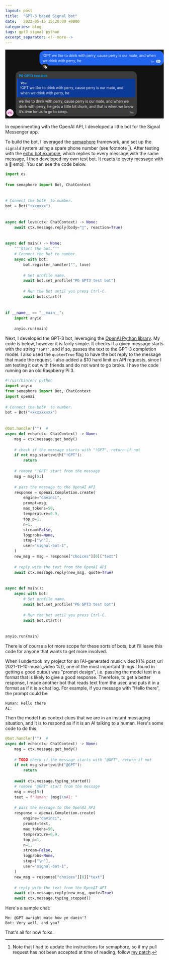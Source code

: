 ```yaml
---
layout: post
title:  "GPT-3 based Signal bot"
date:   2022-05-15 15:20:00 +0000
categories: blog
tags: gpt3 signal python
excerpt_separator: <!--more-->
---
```

![Header image](/assets/signal-bot/header_image.png)


In experimenting with the OpenAI API, I developed a little bot for the Signal Messenger app.

<!--more-->

To build the bot, I leveraged the [semaphore](https://github.com/lwesterhof/semaphore) framework, and set up the `signald` system using a spare phone number (see footnote [^1]).
After testing with the [echo bot example](https://github.com/lwesterhof/semaphore/blob/main/examples/echobot.py), which replies to every message with the same message, I then developed my own test bot.
It reacts to every message with a 🌯 emoji.
You can see the code below.

```python
import os

from semaphore import Bot, ChatContext


# Connect the bot#  to number.
bot = Bot("+xxxxxx")


async def love(ctx: ChatContext) -> None:
    await ctx.message.reply(body="🌯", reaction=True)


async def main() -> None:
    """Start the bot."""
    # Connect the bot to number.
    async with bot:
        bot.register_handler("", love)

        # Set profile name.
        await bot.set_profile("PG GPT3 test bot")

        # Run the bot until you press Ctrl-C.
        await bot.start()


if __name__ == "__main__":
    import anyio

    anyio.run(main)

```

Next, I developed the GPT-3 bot, leveraging the [OpenAI Python library](https://github.com/openai/openai-python).
My code is below, however it is fairly simple.
It checks if a given message starts with the string `"!GPT"`, and if so, passes the text to the GPT-3 completion model.
I also used the `quote=True` flag to have the bot reply to the message that made the request.
I also added a $10 hard limit on API requests, since I am testing it out with friends and do not want to go broke.
I have the code running on an old Raspberry Pi 3.


```python
#!/usr/bin/env python
import anyio
from semaphore import Bot, ChatContext
import openai

# Connect the bot#  to number.
bot = Bot("+xxxxxxxxx")


@bot.handler("")  #
async def echo(ctx: ChatContext) -> None:
    msg = ctx.message.get_body()

    # check if the message starts with "!GPT", return if not
    if not msg.startswith("!GPT"):
        return

    # remove "!GPT" start from the message
    msg = msg[5:]

    # pass the message to the OpenAI API
    response = openai.Completion.create(
        engine="davinci",
        prompt=msg,
        max_tokens=50,
        temperature=0.9,
        top_p=1,
        n=1,
        stream=False,
        logprobs=None,
        stop=["\n"],
        user="signal-bot-1",
    )
    new_msg = msg + response["choices"][0]["text"]

    # reply with the text from the OpenAI API
    await ctx.message.reply(new_msg, quote=True)


async def main():
    async with bot:
        # Set profile name.
        await bot.set_profile("PG GPT3 test bot")

        # Run the bot until you press Ctrl-C.
        await bot.start()


anyio.run(main)

```

There is of course a lot more scope for these sorts of bots, but I'll leave this code for anyone that wants to get more involved.

When I undertook my project for an [AI-generated music video]({% post_url 2021-11-10-music_video %}), one of the most important things I found in getting a good output was "prompt design", i.e. passing the model text in a format that is likely to give a good response. Therefore, to get a better response, I made another bot that reads text from the user, and puts it in a format as if it is a chat log.
For example, if you message with "Hello there", the prompt could be:

```
Human: Hello there
AI:
```

Then the model has context clues that we are in an instant messaging situation, and it is to respond as if it is an AI talking to a human.
Here's some code to do this:

```python
@bot.handler("")  #
async def echo(ctx: ChatContext) -> None:
    msg = ctx.message.get_body()

    # TODO check if the message starts with "@GPT", return if not
    if not msg.startswith("@GPT"):
        return

    await ctx.message.typing_started()
    # remove "@GPT" start from the message
    msg = msg[5:]
    text = f"Human: {msg}\nAI: "

    # pass the message to the OpenAI API
    response = openai.Completion.create(
        engine="davinci",
        prompt=text,
        max_tokens=50,
        temperature=0.9,
        top_p=1,
        n=1,
        stream=False,
        logprobs=None,
        stop=["\n"],
        user="signal-bot-1",
    )
    new_msg = response["choices"][0]["text"]

    # reply with the text from the OpenAI API
    await ctx.message.reply(new_msg, quote=True)
    await ctx.message.typing_stopped()
```

Here's a sample chat:

```
Me: @GPT awright mate how ye daein'?
Bot: Very well, and you?
```

That's all for now folks.

[^1]: Note that I had to update the instructions for semaphore, so if my pull request has not been accepted at time of reading, follow [my patch](https://github.com/Wheest/semaphore/tree/patch-1).
